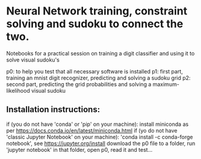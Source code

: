 # Neural Network training, constraint solving and sudoku to connect the two.
Notebooks for a practical session on training a digit classifier and using it to solve visual sudoku's

p0: to help you test that all necessary software is installed
p1: first part, training an mnist digit recognizer, predicting and solving a sudoku grid
p2: second part, predicting the grid probabilities and solving a maximum-likelihood visual sudoku

## Installation instructions:
if (you do not have 'conda' or 'pip' on your machine):
    install miniconda as per https://docs.conda.io/en/latest/miniconda.html
if (yo do not have 'classic Jupyter Notebook' on your machine):
    'conda install -c conda-forge notebook', see https://jupyter.org/install
download the p0 file to a folder, run 'jupyter notebook' in that folder, open p0, read it and test...
